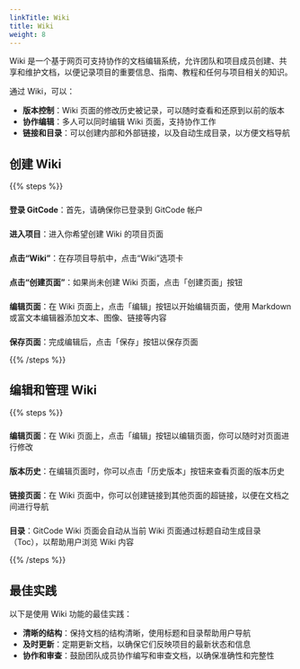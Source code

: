 ```yaml
---
linkTitle: Wiki
title: Wiki
weight: 8
---
```


Wiki 是一个基于网页可支持协作的文档编辑系统，允许团队和项目成员创建、共享和维护文档，以便记录项目的重要信息、指南、教程和任何与项目相关的知识。

通过 Wiki，可以：

- **版本控制**：Wiki 页面的修改历史被记录，可以随时查看和还原到以前的版本
- **协作编辑**：多人可以同时编辑 Wiki 页面，支持协作工作
- **链接和目录**：可以创建内部和外部链接，以及自动生成目录，以方便文档导航

##  创建 Wiki

{{% steps %}}

### 
**登录 GitCode**：首先，请确保你已登录到 GitCode 帐户

### 
**进入项目**：进入你希望创建 Wiki 的项目页面

### 
**点击“Wiki”**：在存项目导航中，点击“Wiki”选项卡

### 
**点击“创建页面”**：如果尚未创建 Wiki 页面，点击「创建页面」按钮

### 
**编辑页面**：在 Wiki 页面上，点击「编辑」按钮以开始编辑页面，使用 Markdown 或富文本编辑器添加文本、图像、链接等内容

### 
**保存页面**：完成编辑后，点击「保存」按钮以保存页面

{{% /steps %}}

##  编辑和管理 Wiki

{{% steps %}}

### 
**编辑页面**：在 Wiki 页面上，点击「编辑」按钮以编辑页面，你可以随时对页面进行修改

### 
**版本历史**：在编辑页面时，你可以点击「历史版本」按钮来查看页面的版本历史

### 
**链接页面**：在 Wiki 页面中，你可以创建链接到其他页面的超链接，以便在文档之间进行导航

### 
**目录**：GitCode Wiki 页面会自动从当前 Wiki 页面通过标题自动生成目录（Toc），以帮助用户浏览 Wiki 内容

{{% /steps %}}

##  最佳实践

以下是使用 Wiki 功能的最佳实践：

- **清晰的结构**：保持文档的结构清晰，使用标题和目录帮助用户导航
- **及时更新**：定期更新文档，以确保它们反映项目的最新状态和信息
- **协作和审查**：鼓励团队成员协作编写和审查文档，以确保准确性和完整性